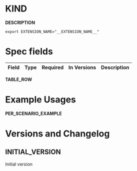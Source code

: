 # __KIND__

__DESCRIPTION__

```shell
export EXTENSION_NAME="__EXTENSION_NAME__"
```

# Spec fields

| Field | Type    | Required | In Versions | Description  |
|-------|:-------:|:--------:|:-----------:|--------------|
__TABLE_ROW__

# Example Usages

__PER_SCENARIO_EXAMPLE__

# Versions and Changelog

## __INITIAL_VERSION__

Initial version
